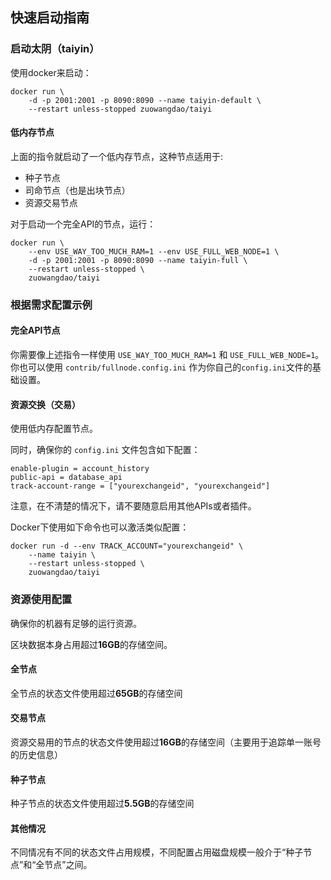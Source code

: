 快速启动指南
----------

### 启动太阴（taiyin）
使用docker来启动：
```
docker run \
    -d -p 2001:2001 -p 8090:8090 --name taiyin-default \
    --restart unless-stopped zuowangdao/taiyi
```
#### 低内存节点
上面的指令就启动了一个低内存节点，这种节点适用于:
- 种子节点
- 司命节点（也是出块节点）
- 资源交易节点

对于启动一个完全API的节点，运行：

```
docker run \
    --env USE_WAY_TOO_MUCH_RAM=1 --env USE_FULL_WEB_NODE=1 \
    -d -p 2001:2001 -p 8090:8090 --name taiyin-full \
    --restart unless-stopped \
    zuowangdao/taiyi
```
### 根据需求配置示例

#### 完全API节点
你需要像上述指令一样使用 `USE_WAY_TOO_MUCH_RAM=1` 和 `USE_FULL_WEB_NODE=1`。
你也可以使用 `contrib/fullnode.config.ini` 作为你自己的`config.ini`文件的基础设置。

#### 资源交换（交易）
使用低内存配置节点。

同时，确保你的 `config.ini` 文件包含如下配置：
```
enable-plugin = account_history
public-api = database_api
track-account-range = ["yourexchangeid", "yourexchangeid"]
```
注意，在不清楚的情况下，请不要随意启用其他APIs或者插件。

Docker下使用如下命令也可以激活类似配置：


```
docker run -d --env TRACK_ACCOUNT="yourexchangeid" \
    --name taiyin \
    --restart unless-stopped \
    zuowangdao/taiyi
```

### 资源使用配置

确保你的机器有足够的运行资源。

区块数据本身占用超过**16GB**的存储空间。

#### 全节点
全节点的状态文件使用超过**65GB**的存储空间

#### 交易节点
资源交易用的节点的状态文件使用超过**16GB**的存储空间（主要用于追踪单一账号的历史信息）

#### 种子节点
种子节点的状态文件使用超过**5.5GB**的存储空间

#### 其他情况
不同情况有不同的状态文件占用规模，不同配置占用磁盘规模一般介于“种子节点”和“全节点”之间。
